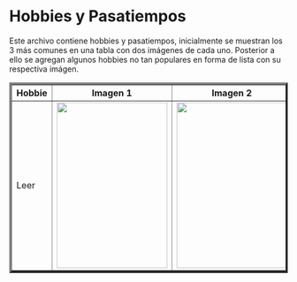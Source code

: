 # Hobbies y Pasatiempos

Este archivo contiene hobbies y pasatiempos, inicialmente se muestran los 3 más comunes en una tabla con dos imágenes de cada uno. Posterior a ello se agregan algunos hobbies no tan populares en forma de lista con su respectiva imágen.


<table border="4px">
    <tr>
        <th>Hobbie</th>
        <th>Imagen 1</th>
        <th>Imagen 2</th>
    </tr>
    <tr>
        <td>Leer</td>
        <td><img height="300" src="https://www.mundodeportivo.com/urbantecno/hero/2023/10/descubre-cuales-son-algunas-de-las-mejores-webs-para-descargar-libros-gratis-y-siempre-legal.jpg?width=768&aspect_ratio=16:9&format=nowebp" width="200"></td>
        <td><img height="300" src="https://m.media-amazon.com/images/I/61cw1Z+8h4L._AC_UF1000,1000_QL80_.jpg" width="200"></td>
    </tr>
</table>


